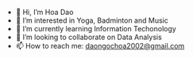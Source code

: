 - 👋 Hi, I’m Hoa Dao
- 👀 I’m interested in Yoga, Badminton and Music
- 🌱 I’m currently learning Information Techonology
- 💞️ I’m looking to collaborate on Data Analysis
- 📫 How to reach me: daongochoa2002@gmail.com

<!---
hoa20127500/hoa20127500 is a ✨ special ✨ repository because its `README.md` (this file) appears on your GitHub profile.
You can click the Preview link to take a look at your changes.
--->
